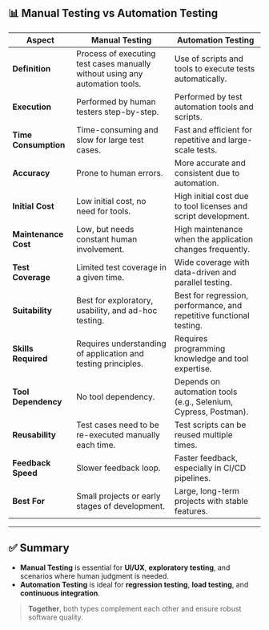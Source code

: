 ## 📊 Manual Testing vs Automation Testing

| **Aspect**                | **Manual Testing**                                                                 | **Automation Testing**                                                             |
|--------------------------|-------------------------------------------------------------------------------------|------------------------------------------------------------------------------------|
| **Definition**            | Process of executing test cases manually without using any automation tools.      | Use of scripts and tools to execute tests automatically.                           |
| **Execution**             | Performed by human testers step-by-step.                                           | Performed by test automation tools and scripts.                                    |
| **Time Consumption**      | Time-consuming and slow for large test cases.                                      | Fast and efficient for repetitive and large-scale tests.                           |
| **Accuracy**              | Prone to human errors.                                                             | More accurate and consistent due to automation.                                    |
| **Initial Cost**          | Low initial cost, no need for tools.                                               | High initial cost due to tool licenses and script development.                     |
| **Maintenance Cost**      | Low, but needs constant human involvement.                                         | High maintenance when the application changes frequently.                          |
| **Test Coverage**         | Limited test coverage in a given time.                                             | Wide coverage with data-driven and parallel testing.                               |
| **Suitability**           | Best for exploratory, usability, and ad-hoc testing.                               | Best for regression, performance, and repetitive functional testing.               |
| **Skills Required**       | Requires understanding of application and testing principles.                      | Requires programming knowledge and tool expertise.                                 |
| **Tool Dependency**       | No tool dependency.                                                                | Depends on automation tools (e.g., Selenium, Cypress, Postman).                    |
| **Reusability**           | Test cases need to be re-executed manually each time.                              | Test scripts can be reused multiple times.                                         |
| **Feedback Speed**        | Slower feedback loop.                                                              | Faster feedback, especially in CI/CD pipelines.                                    |
| **Best For**              | Small projects or early stages of development.                                     | Large, long-term projects with stable features.                                    |

---

## ✅ Summary

- **Manual Testing** is essential for **UI/UX**, **exploratory testing**, and scenarios where human judgment is needed.
- **Automation Testing** is ideal for **regression testing**, **load testing**, and **continuous integration**.

> **Together**, both types complement each other and ensure robust software quality.